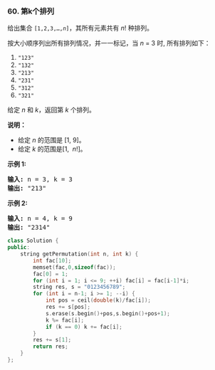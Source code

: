 ### 60. 第k个排列
<div class="notranslate"><p>给出集合 <code>[1,2,3,…,<em>n</em>]</code>，其所有元素共有 <em>n</em>! 种排列。</p>
<p>按大小顺序列出所有排列情况，并一一标记，当 <em>n </em>= 3 时, 所有排列如下：</p>
<ol>
<li><code>"123"</code></li>
<li><code>"132"</code></li>
<li><code>"213"</code></li>
<li><code>"231"</code></li>
<li><code>"312"</code></li>
<li><code>"321"</code></li>
</ol>
<p>给定 <em>n</em> 和 <em>k</em>，返回第 <em>k</em> 个排列。</p>
<p><strong>说明：</strong></p>
<ul>
<li>给定<em> n</em> 的范围是 [1, 9]。</li>
<li>给定 <em>k </em>的范围是[1,  <em>n</em>!]。</li>
</ul>
<p><strong>示例 1:</strong></p>
<pre><strong>输入:</strong> n = 3, k = 3
<strong>输出:</strong> "213"
</pre>
<p><strong>示例 2:</strong></p>
<pre><strong>输入:</strong> n = 4, k = 9
<strong>输出:</strong> "2314"
</pre>
</div>

```cpp
class Solution {
public:
    string getPermutation(int n, int k) {
        int fac[10];
        memset(fac,0,sizeof(fac));
        fac[0] = 1;
        for (int i = 1; i <= 9; ++i) fac[i] = fac[i-1]*i;
        string res, s = "0123456789";
        for (int i = n-1; i >= 1; --i) {
            int pos = ceil(double(k)/fac[i]);
            res += s[pos];
            s.erase(s.begin()+pos,s.begin()+pos+1);
            k %= fac[i];
            if (k == 0) k += fac[i];
        }
        res += s[1];
        return res;
    }
};
```


